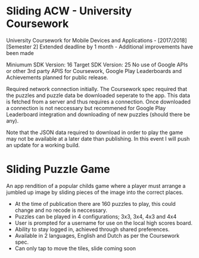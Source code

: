 # Sliding ACW - University Coursework
University Coursework for Mobile Devices and Applications - [2017/2018] [Semester 2]
Extended deadline by 1 month - Additional improvements have been made

Miniumum SDK Version: 16
Target SDK Version: 25
No use of Google APIs or other 3rd party APIS for Coursework, Google Play Leaderboards and Achievements planned for public release.

Required network connection initially. The Coursework spec required that the puzzles and puzzle data be downloaded seperate to the app. This data is fetched from a server and thus requires a connection. Once downloaded a connection is not neccessary but recommened for Google Play Leaderboard integration and downloading of new puzzles (should there be any).

Note that the JSON data required to download in order to play the game may not be available at a later date than publishing. In this event I will push an update for a working build.

# Sliding Puzzle Game

An app rendition of a popular childs game where a player must arrange a jumbled up image by sliding pieces of the image into the correct places.

- At the time of publication there are 160 puzzles to play, this could change and no recode is neccessary.
- Puzzles can be played in 4 configurations; 3x3, 3x4, 4x3 and 4x4
- User is prompted for a username for use on the local high scores board.
- Ability to stay logged in, achieved through shared preferences.
- Available in 2 languages, English and Dutch as per the Coursework spec.
- Can only tap to move the tiles, slide coming soon



